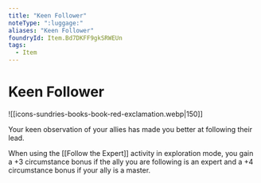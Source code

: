 ```yaml
---
title: "Keen Follower"
noteType: ":luggage:"
aliases: "Keen Follower"
foundryId: Item.Bd7DKFF9gkSRWEUn
tags:
  - Item
---
```


# Keen Follower
![[icons-sundries-books-book-red-exclamation.webp|150]]

Your keen observation of your allies has made you better at following their lead.

When using the [[Follow the Expert]] activity in exploration mode, you gain a +3 circumstance bonus if the ally you are following is an expert and a +4 circumstance bonus if your ally is a master.
